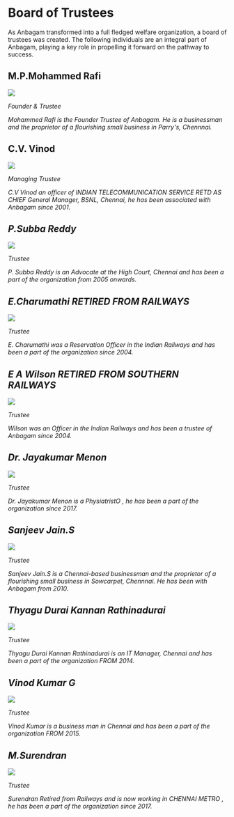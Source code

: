 # Board of Trustees

As Anbagam transformed into a full fledged welfare organization, a board of trustees was created. The following individuals are an integral part of Anbagam, playing a key role in propelling it forward on the pathway to success.

</section><section>

# M.P.Mohammed Rafi

<img src="%url%assets/trustees/mohammed-rafi.jpg" class=" img-fluid img-max-300" />

<em>Founder & Trustee</em>

<em class="about">Mohammed Rafi is the Founder Trustee of Anbagam. He is a businessman and the proprietor of a flourishing small business in Parry's, Chennnai.</em>

</section><section>

# C.V. Vinod

<img src="%url%assets/trustees/cvvinod.jpg" class=" img-fluid img-max-300" />

<em>Managing Trustee</em>

<em class="about">C.V Vinod an officer of INDIAN TELECOMMUNICATION SERVICE RETD AS CHIEF General Manager, BSNL, Chennai, he has been associated with Anbagam since 2001.<em>

</section><section>

# P.Subba Reddy

<img src="%url%assets/trustees/subbareddy.jpg" class=" img-fluid img-max-300" />

<em>Trustee</em>

<em class="about">P. Subba Reddy is an Advocate at the High Court, Chennai and has been a part of the organization from 2005 onwards.</em>

</section><section>

# E.Charumathi RETIRED FROM RAILWAYS

<img src="%url%assets/trustees/charumathi.jpg" class=" img-fluid img-max-300" />

<em>Trustee</em>

<em class="about">E. Charumathi was a Reservation Officer in the Indian Railways and has been a part of the organization since 2004.</em>

</section><section>

# E A Wilson RETIRED FROM SOUTHERN RAILWAYS

<img src="%url%assets/trustees/wilson.jpg" class=" img-fluid img-max-300" />

<em>Trustee</em>

<em class="about">Wilson was an Officer in the Indian Railways and has been a trustee of Anbagam since 2004.</em>

</section><section>

# Dr. Jayakumar Menon

<img src="%url%assets/trustees/dr-jayakumar-menon.jpg" class=" img-fluid img-max-300" />

<em>Trustee</em>

<em class="about">Dr. Jayakumar Menon is a PhysiatristO , he   has been a part of the organization since 2017.</em>

</section><section>


# Sanjeev Jain.S

<img src="%url%assets/trustees/sanjeev-jain.jpg" class=" img-fluid img-max-300" />

<em>Trustee</em>

<em class="about">Sanjeev Jain.S is a Chennai-based businessman and the proprietor of a flourishing small business in Sowcarpet, Chennnai. He has been with Anbagam from 2010.</em>

</section><section>

# Thyagu Durai Kannan Rathinadurai

<img src="%url%assets/trustees/thyagu.jpg" class=" img-fluid img-max-300" />

<em>Trustee</em>

<em class="about">Thyagu Durai Kannan Rathinadurai is an IT Manager, Chennai and has been a part of the organization FROM 2014.</em>

</section><section>

# Vinod Kumar G

<img src="%url%assets/trustees/vinodkumar.jpg" class=" img-fluid img-max-300" />

<em>Trustee</em>

<em class="about"> Vinod Kumar is a business man in Chennai and has been a part of the organization FROM 2015.</em>

</section><section>


# M.Surendran

<img src="%url%assets/trustees/Surendran.jpg" class=" img-fluid img-max-300" />

<em>Trustee</em>

<em class="about">Surendran Retired from Railways and is now working in CHENNAI METRO , he   has been a part of the organization since 2017.</em>

</section><section>

